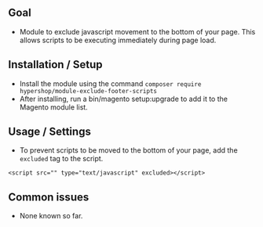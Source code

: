 ## Goal
- Module to exclude javascript movement to the bottom of your page. This allows scripts to be executing immediately during page load.

## Installation / Setup
- Install the module using the command `composer require hypershop/module-exclude-footer-scripts`
- After installing, run a bin/magento setup:upgrade to add it to the Magento module list.

## Usage / Settings
- To prevent scripts to be moved to the bottom of your page, add the `excluded` tag to the script.

```
<script src="" type="text/javascript" excluded></script>
```

## Common issues
- None known so far.

